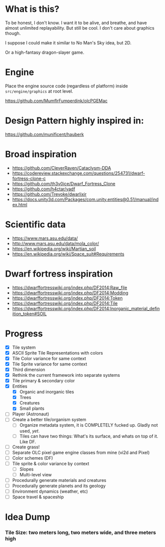 # What is this?
To be honest, I don't know. I want it to be alive, and breathe, and have almost unlimited replayability. But still be cool. I don't care about graphics though.

I suppose I could make it similar to No Man's Sky idea, but 2D.

Or a high-fantasy dragon-slayer game.

# Engine
Place the engine source code (regardless of platform) inside `src/engine/graphics` at root level.

https://github.com/MumflrFumperdink/olcPGEMac

# Design Pattern highly inspired in:
https://github.com/munificent/hauberk

# Broad inspiration
- https://github.com/CleverRaven/Cataclysm-DDA
- https://codereview.stackexchange.com/questions/254731/dwarf-fortress-clone-c
- https://github.com/th3v0ice/Dwarf_Fortress_Clone
- https://github.com/h4ctar/yadf
- https://github.com/Trevoke/dwarlixir
- https://docs.unity3d.com/Packages/com.unity.entities@0.51/manual/index.html

# Scientific data
- https://www.mars.asu.edu/data/
- http://www.mars.asu.edu/data/mola_color/
- https://en.wikipedia.org/wiki/Martian_soil
- https://en.wikipedia.org/wiki/Space_suit#Requirements

# Dwarf fortress inspiration
- https://dwarffortresswiki.org/index.php/DF2014:Raw_file
- https://dwarffortresswiki.org/index.php/DF2014:Modding
- https://dwarffortresswiki.org/index.php/DF2014:Token
- https://dwarffortresswiki.org/index.php/DF2014:Tile
- https://dwarffortresswiki.org/index.php/DF2014:Inorganic_material_definition_token#SOIL
# Progress
- [X] Tile system
- [X] ASCII Sprite Tile Representations with colors
- [X] Tile Color variance for same context
- [X] Tile Sprite variance for same context
- [X] Third dimension
- [X] Rethink the current framework into separate systems
- [X] Tile primary & secondary color
- [X] Entities
  - [X] Organic and inorganic tiles
  - [X] Trees
  - [X] Creatures
  - [X] Small plants
- [ ] Player (Astronaut)
- [ ] Create a better tile/organism system
  - [ ] Organize metadata system, it is COMPLETELY fucked up. Gladly not used, *yet*.
  - [ ] Tiles can have two things: What's its surface, and whats on top of it. Like DF.
- [ ] Create grass!
- [ ] Separate OLC pixel game engine classes from mine (vi2d and Pixel)
- [ ] Color schemes (DF)
- [ ] Tile sprite & color variance by context
  - [ ] Slopes
  - [ ] Multi-level view
- [ ] Procedurally generate materials and creatures
- [ ] Procedurally generate planets and its geology
- [ ] Environment dynamics (weather, etc)
- [ ] Space travel & spaceship

# Idea Dump
### Tile Size: two meters long, two meters wide, and three meters high